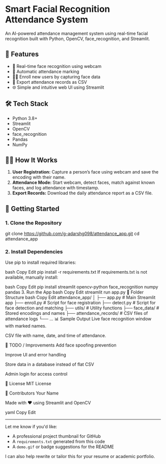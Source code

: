 # Smart Facial Recognition Attendance System

An AI-powered attendance management system using real-time facial recognition built with Python, OpenCV, face_recognition, and Streamlit.

## 🚀 Features

- 📸 Real-time face recognition using webcam
- 🧠 Automatic attendance marking
- 🧍‍♂️ Enroll new users by capturing face data
- 🧾 Export attendance records as CSV
- 🌐 Simple and intuitive web UI using Streamlit

## 🛠️ Tech Stack

- Python 3.8+
- Streamlit
- OpenCV
- face_recognition
- Pandas
- NumPy

## 🧑‍💻 How It Works

1. **User Registration:** Capture a person’s face using webcam and save the encoding with their name.
2. **Attendance Mode:** Start webcam, detect faces, match against known faces, and log attendance with timestamp.
3. **Export Records:** Download the daily attendance report as a CSV file.

## 🏁 Getting Started

### 1. Clone the Repository


git clone https://github.com/g-adarshg098/attendance_app.git
cd attendance_app

### 2. Install Dependencies
Use pip to install required libraries:

bash
Copy
Edit
pip install -r requirements.txt
If requirements.txt is not available, manually install:

bash
Copy
Edit
pip install streamlit opencv-python face_recognition numpy pandas
3. Run the App
bash
Copy
Edit
streamlit run app.py
📂 Folder Structure
bash
Copy
Edit
attendance_app/
│
├── app.py                   # Main Streamlit app
├── enroll.py                # Script for face registration
├── detect.py                # Script for face detection and matching
├── utils/                   # Utility functions
├── face_data/               # Stored encodings and names
├── attendance_records/      # CSV files of attendance logs
└── ...
📊 Sample Output
Live face recognition window with marked names.

CSV file with name, date, and time of attendance.

📌 TODO / Improvements
Add face spoofing prevention

Improve UI and error handling

Store data in a database instead of flat CSV

Admin login for access control

📜 License
MIT License

🤝 Contributors
Your Name

Made with ❤️ using Streamlit and OpenCV

yaml
Copy
Edit

---

Let me know if you'd like:
- A professional project thumbnail for GitHub
- A `requirements.txt` generated from this code
- A `demo.gif` or badge suggestions for the README

I can also help rewrite or tailor this for your resume or academic portfolio.
